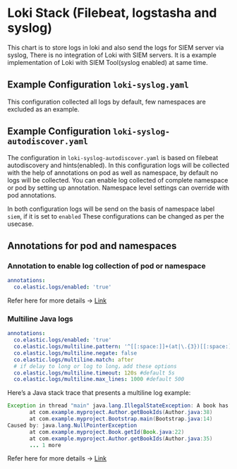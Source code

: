 # Loki Stack (Filebeat, logstasha and syslog)

This chart is to store logs in loki and also send the logs for SIEM server via syslog, There is no integration of Loki with SIEM servers. It is a example implementation of Loki with SIEM Tool(syslog enabled) at same time.

## Example Configuration `loki-syslog.yaml`
This configuration collected all logs by default, few namespaces are excluded as an example.

## Example Configuration `loki-syslog-autodiscover.yaml`

The configuration in `loki-syslog-autodiscover.yaml` is based on filebeat autodiscovery and hints(enabled). In this configuration logs will be collected with the help of annotations on pod as well as namespace, by default no logs will be collected. You can enable log collected of complete namespace or pod by setting up annotation. Namespace level settings can override with pod annotations.


In both configuration logs will be send on the basis of namespace label `siem`, if it is set to `enabled`
These configurations can be changed as per the usecase.

## Annotations for pod and namespaces

### Annotation to enable log collection of pod or namespace
```yaml
annotations:
  co.elastic.logs/enabled: 'true'
```
Refer here for more details -> [Link](https://www.elastic.co/guide/en/beats/filebeat/7.17/configuration-autodiscover-hints.html)

### Multiline Java logs
```yaml
annotations:
  co.elastic.logs/enabled: 'true'
  co.elastic.logs/multiline.pattern: '^[[:space:]]+(at|\.{3})[[:space:]]+\b|^Caused by:'
  co.elastic.logs/multiline.negate: false
  co.elastic.logs/multiline.match: after
  # if delay to long or log to long，add these options
  co.elastic.logs/multiline.timeout: 120s #default 5s
  co.elastic.logs/multiline.max_lines: 1000 #default 500
```
Here’s a Java stack trace that presents a multiline log example:
```java
Exception in thread "main" java.lang.IllegalStateException: A book has a null property
       at com.example.myproject.Author.getBookIds(Author.java:38)
       at com.example.myproject.Bootstrap.main(Bootstrap.java:14)
Caused by: java.lang.NullPointerException
       at com.example.myproject.Book.getId(Book.java:22)
       at com.example.myproject.Author.getBookIds(Author.java:35)
       ... 1 more
```
Refer here for more details -> [Link](https://www.elastic.co/guide/en/beats/filebeat/current/multiline-examples.html)

